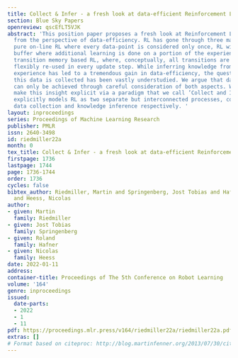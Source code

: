 ```yaml
---
title: Collect & Infer - a fresh look at data-efficient Reinforcement Learning
section: Blue Sky Papers
openreview: qscEfLT5VJK
abstract: 'This position paper proposes a fresh look at Reinforcement Learning (RL)
  from the perspective of data-efficiency. RL has gone through three major stages:
  pure on-line RL where every data-point is considered only once, RL with a replay
  buffer where additional learning is done on a portion of the experience, and finally
  transition memory based RL, where, conceptually, all transitions are stored,  and
  flexibly re-used in every update step. While inferring knowledge from all stored
  experience has led to a tremendous gain in data-efficiency, the question of how
  this data is collected has been vastly understudied. We argue that data-efficiency
  can only be achieved through careful consideration of both aspects. We propose to
  make this insight explicit via a paradigm that we call ’Collect and Infer’, which
  explicitly models RL as two separate but interconnected processes, concerned with
  data collection and knowledge inference respectively. '
layout: inproceedings
series: Proceedings of Machine Learning Research
publisher: PMLR
issn: 2640-3498
id: riedmiller22a
month: 0
tex_title: Collect & Infer - a fresh look at data-efficient Reinforcement Learning
firstpage: 1736
lastpage: 1744
page: 1736-1744
order: 1736
cycles: false
bibtex_author: Riedmiller, Martin and Springenberg, Jost Tobias and Hafner, Roland
  and Heess, Nicolas
author:
- given: Martin
  family: Riedmiller
- given: Jost Tobias
  family: Springenberg
- given: Roland
  family: Hafner
- given: Nicolas
  family: Heess
date: 2022-01-11
address:
container-title: Proceedings of The 5th Conference on Robot Learning
volume: '164'
genre: inproceedings
issued:
  date-parts:
  - 2022
  - 1
  - 11
pdf: https://proceedings.mlr.press/v164/riedmiller22a/riedmiller22a.pdf
extras: []
# Format based on citeproc: http://blog.martinfenner.org/2013/07/30/citeproc-yaml-for-bibliographies/
---
```

